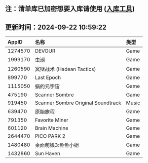 ## 注：清单库已加密想要入库请使用 ([入库工具](https://github.com/BlankTMing/ManifestAutoUpdate/releases))

## 更新时间：2024-09-22 10:59:22
| AppID | 名称 | 类型  |
| :-------------------- | :----------------------------- | :----------- |
| 1274570 | DEVOUR| Game |
| 1999170 | 虫潮| Game |
| 1260590 | 冥狱战术 (Hadean Tactics)| Game |
| 899770 | Last Epoch| Game |
| 1115050 | 蜗的元宇宙| Game |
| 475190 | Scanner Sombre| Game |
| 919450 | Scanner Sombre Original Soundtrack| Music |
| 639470 | 原始旅程| Game |
| 791350 | Favorite Miner| Game |
| 601120 | Brain Machine| Game |
| 2644470 | PICO PARK 2| Game |
| 1480480 | 桌面萌娘3:鱼鱼小姐| Game |
| 1432860 | Sun Haven| Game |
